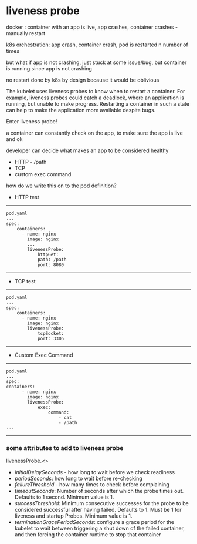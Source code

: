 # liveness probe

docker : container with an app is live, app crashes, container crashes - manually restart

k8s orchestration: app crash, container crash, pod is restarted n number of times 

but what if app is not crashing, just stuck at some issue/bug, but container is running since app is not crashing 

no restart done by k8s by design because it would be oblivious

The kubelet uses liveness probes to know when to restart a container. For example, liveness probes could catch a deadlock, where an application is running, but unable to make progress. Restarting a container in such a state can help to make the application more available despite bugs.

Enter liveness probe!

a container can constantly check on the app, to make sure the app is live and ok

developer can decide what makes an app to be considered healthy

* HTTP - /path
* TCP
* custom exec command



how do we write this on to the pod definition?

* HTTP test 

 --- 
    pod.yaml 
    ...
    spec: 
        containers: 
          - name: nginx
            image: nginx 
            ...
            livenessProbe: 
                httpGet:
                path: /path
                port: 8080

---

* TCP test

---
    pod.yaml
    ...
    spec: 
        containers:
          - name: nginx
            image: nginx
            livenessProbe: 
                tcpSocket: 
                port: 3306
---

* Custom Exec Command 

---
    pod.yaml
    ...
    spec: 
    containers:
          - name: nginx
            image: nginx
            livenessProbe: 
                exec: 
                    command: 
                        - cat
                        - /path
    ...
---

### some attributes to add to liveness probe

livenessProbe.<>

* *initialDelaySeconds* - how long to wait before we check readiness
* *periodSeconds*: how long to wait before re-checking
* *failureThreshold* - how many times to check before complaining
* *timeoutSeconds*: Number of seconds after which the probe times out. Defaults to 1 second. Minimum value is 1.
* *successThreshold*: Minimum consecutive successes for the probe to be considered successful after having failed. Defaults to 1. Must be 1 for liveness and startup Probes. Minimum value is 1.
* *terminationGracePeriodSeconds*: configure a grace period for the kubelet to wait between triggering a shut down of the failed container, and then forcing the container runtime to stop that container